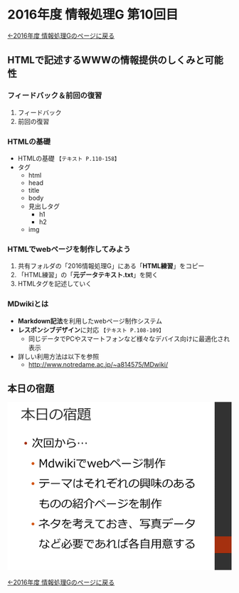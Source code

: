 #  2016年度 情報処理G 第10回目

[←2016年度 情報処理Gのページに戻る](../2016infoG.md)

## HTMLで記述するWWWの情報提供のしくみと可能性

### フィードバック＆前回の復習

1. フィードバック
2. 前回の復習

### HTMLの基礎

- HTMLの基礎 `【テキスト P.110-158】`
- タグ
	- html
	- head
	- title
	- body
	- 見出しタグ
		- h1
		- h2
	- img

### HTMLでwebページを制作してみよう

1. 共有フォルダの「2016情報処理G」にある「**HTML練習**」をコピー
2. 「HTML練習」の「**元データテキスト.txt**」を開く
3. HTMLタグを記述していく

### MDwikiとは

- **Markdown記法**を利用したwebページ制作システム
- **レスポンシブデザイン**に対応 `【テキスト P.108-109】`
	- 同じデータでPCやスマートフォンなど様々なデバイス向けに最適化され表示
- 詳しい利用方法は以下を参照
	- http://www.notredame.ac.jp/~a814575/MDwiki/

## 本日の宿題

![](10/kadai01.png)

[←2016年度 情報処理Gのページに戻る](../2016infoG.md)